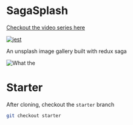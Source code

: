 # SagaSplash

[Checkout the video series here](https://www.youtube.com/playlist?list=PLMV09mSPNaQlWvqEwF6TfHM-CVM6lXv39)

[![jest](https://jestjs.io/img/jest-badge.svg)](https://github.com/facebook/jest)

An unsplash image gallery built with redux saga

![What the](https://i.imgur.com/nR1iw8P.jpg)

# Starter

After cloning, checkout the `starter` branch

```bash
git checkout starter
```
